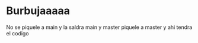 # Burbujaaaaa
No se
piquele a main y la saldra main y master piquele a master y ahi tendra el codigo

